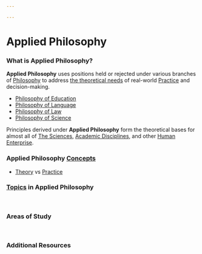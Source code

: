 ```yaml
---

---
```


# Applied Philosophy

### **What is Applied Philosophy?**

**Applied Philosophy** uses positions held or rejected under various
branches
of <a href="https://brick.do/qMG580oDDmzN" class="page-link">Philosophy</a> to
address [the theoretical
needs](https://calebsnotes.brick.do/theory-PmAjz0BL5pR6) of
real-world <a href="https://brick.do/l36E1N171890" class="page-link">Practice</a> and
decision-making.

-   <a href="https://brick.do/97ZaEw2wEWdb" class="page-link">Philosophy of Education</a>
-   <a href="https://brick.do/nvek5Z8AlBm3" class="page-link">Philosophy of Language</a>
-   <a href="https://brick.do/r6QOxRZM0dx8" class="page-link">Philosophy of Law</a>
-   <a href="https://brick.do/NyRG0B6y2z13" class="page-link">Philosophy of Science</a>

Principles derived under **Applied Philosophy** form the theoretical
bases for almost all
of <a href="https://brick.do/jn77meV70ME1" class="page-link">The Sciences</a>, <a href="https://brick.do/xWzWjmPnM5Dj" class="page-link">Academic Disciplines</a>,
and
other <a href="https://brick.do/qkQXjGQW5ArX" class="page-link">Human Enterprise</a>.

### Applied Philosophy <a href="https://brick.do/WBAqVOAWOeKe" class="page-link">Concepts</a>

-   <a href="https://brick.do/PmAjz0BL5pR6" class="page-link">Theory</a> vs <a href="https://brick.do/l36E1N171890" class="page-link">Practice</a>

### <a href="https://brick.do/bEoP6nNyEaO7" class="page-link">Topics</a> in Applied Philosophy

 

### Areas of Study

 

### Additional Resources
